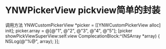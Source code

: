 # YNWPickerView pickview简单的封装

调用方法
YNWCustomPickerView *picker = [[YNWCustomPickerView alloc] init];
    picker.array = @[@"1", @"2", @"3", @"4", @"5"];
    [picker showPickViewSuperView:self.view ComplecationBlock:^(NSArray *array) {
        NSLog(@"%@", array);
    }];
